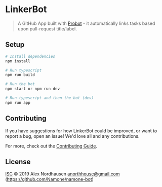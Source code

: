 # LinkerBot

> A GitHub App built with [Probot](https://github.com/probot/probot) - it automatically links tasks based upon pull-request title/label.

## Setup

```sh
# Install dependencies
npm install

# Run typescript
npm run build

# Run the bot
npm start or npm run dev

# Run typescript and then the bot (dev)
npm run app
```

## Contributing

If you have suggestions for how LinkerBot could be improved, or want to report a bug, open an issue! We'd love all and any contributions.

For more, check out the [Contributing Guide](CONTRIBUTING.md).

## License

[ISC](LICENSE) © 2019 Alex Nordhausen <anorthhouse@gmail.com> (https://github.com/Namone/namone-bot)
